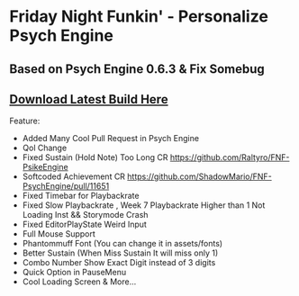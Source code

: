 # Friday Night Funkin' - Personalize Psych Engine
Based on Psych Engine 0.6.3 & Fix Somebug
---------------------------------------------------------------------------
[Download Latest Build Here](https://github.com/APRO716/Personalize-PsychEngine/actions)
---------------------------------------------------------------------------
Feature:
* Added Many Cool Pull Request in Psych Engine
* Qol Change
* Fixed Sustain (Hold Note) Too Long CR https://github.com/Raltyro/FNF-PsikeEngine
* Softcoded Achievement CR https://github.com/ShadowMario/FNF-PsychEngine/pull/11651
* Fixed Timebar for Playbackrate
* Fixed Slow Playbackrate , Week 7 Playbackrate Higher than 1 Not Loading Inst && Storymode Crash
* Fixed EditorPlayState Weird Input
* Full Mouse Support
* Phantommuff Font (You can change it in assets/fonts)
* Better Sustain (When Miss Sustain It will miss only 1)
* Combo Number Show Exact Digit instead of 3 digits
* Quick Option in PauseMenu
* Cool Loading Screen & More...